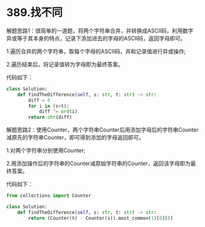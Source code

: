 # 389.找不同

解题思路1：很简单的一道题，将两个字符串合并，并转换成ASCII码，利用数字异或等于其本身的特点，记录下添加进去的字母的ASCII码，返回字母即可。

1.遍历合并的两个字符串，取每个字母的ASCII码，并和记录值进行异或操作;

2.遍历结束后，将记录值转为字母即为最终答案。

代码如下：

```python
class Solution:
    def findTheDifference(self, s: str, t: str) -> str:
        diff = 0
        for i in (s+t):
            diff ^= ord(i)
        return chr(diff)
```

解题思路2：使用Counter，两个字符串Counter后用添加字母后的字符串Counter减原先的字符串Counter，即可得到添加的字母返回即可。

1.对两个字符串分别使用Counter;

2.用添加操作后的字符串的Counter减原始字符串的Counter，返回该字母即为最终答案。

代码如下：

```python
from collections import Counter

class Solution:
    def findTheDifference(self, s: str, t: str) -> str:
        return (Counter(t) - Counter(s)).most_common(1)[0][0]
```
